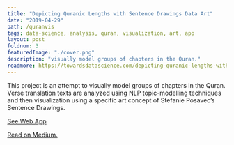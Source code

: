 ```yaml
---
title: "Depicting Quranic Lengths with Sentence Drawings Data Art"
date: "2019-04-29"
path: /quranvis
tags: data-science, analysis, quran, visualization, art, app
layout: post
foldnum: 3
featuredImage: "./cover.png"
description: "visually model groups of chapters in the Quran."
readmore: https://towardsdatascience.com/depicting-quranic-lengths-with-sentence-drawings-data-art-d34413317784
---
```


This project is an attempt to visually model groups of chapters in the Quran. Verse translation texts are analyzed using NLP topic-modelling techniques and then visualization using a specific art concept of Stefanie Posavec’s Sentence Drawings.

[See Web App](http://quranvis.shaham.ca)

[Read on Medium.](https://towardsdatascience.com/depicting-quranic-lengths-with-sentence-drawings-data-art-d34413317784)